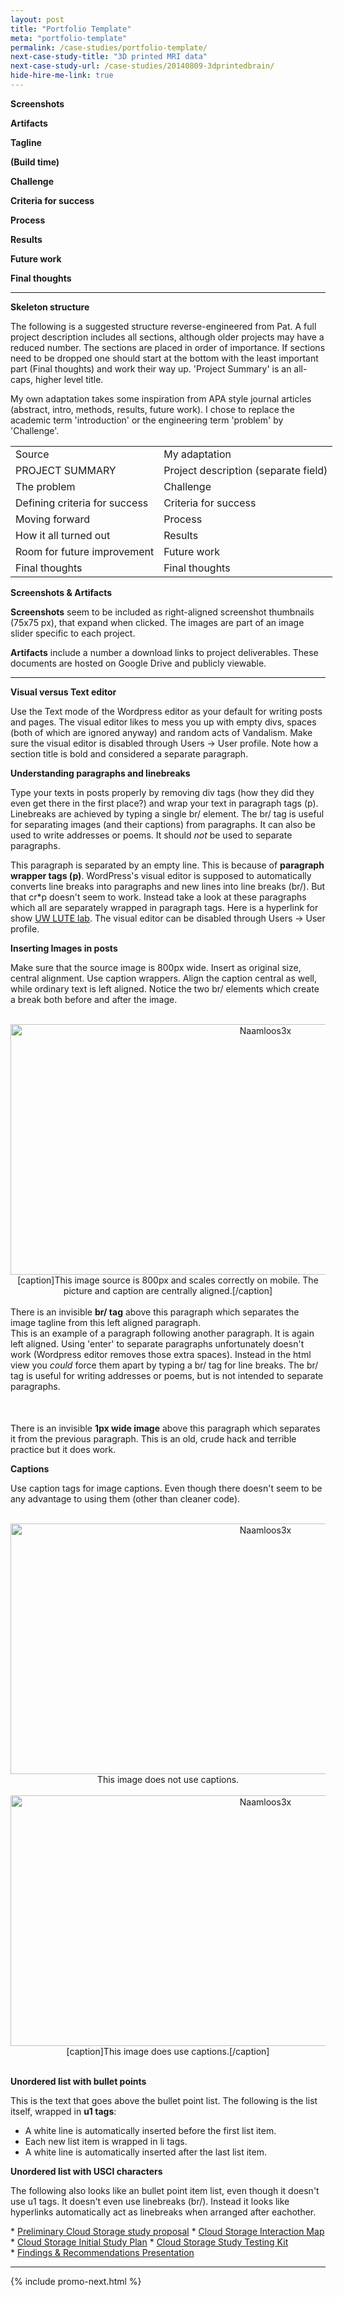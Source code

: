 ```yaml
---
layout: post
title: "Portfolio Template"
meta: "portfolio-template"
permalink: /case-studies/portfolio-template/
next-case-study-title: "3D printed MRI data"
next-case-study-url: /case-studies/20140809-3dprintedbrain/
hide-hire-me-link: true
---
```


<p><strong>Screenshots</strong></p>
<p><strong>Artifacts</strong></p>
<p><strong>Tagline</strong></p>
<p><strong>(Build time)</strong></p>
<p><strong>Challenge</strong></p>
<p><strong>Criteria for success</strong></p>
<p><strong>Process</strong></p>
<p><strong>Results</strong></p>
<p><strong>Future work</strong></p>
<p><strong>Final thoughts</strong></p>

--------------------------------------------------------------------------
<p><strong>Skeleton structure</strong></p>
<p>The following is a suggested structure reverse-engineered from Pat. A full project description includes all sections, although older projects may have a reduced number. The sections are placed in order of importance. If sections need to be dropped one should start at the bottom with the least important part (Final thoughts) and work their way up. 'Project Summary' is an all-caps, higher level title.</p>
<p>My own adaptation takes some inspiration from APA style journal articles (abstract, intro, methods, results, future work). I chose to replace the academic term 'introduction' or the engineering term 'problem' by 'Challenge'.</p>

<table style="width:800px">
<tr>
  <td>Source</td>
  <td>My adaptation</td> 
</tr>
<tr>
  <td>PROJECT SUMMARY</td>
  <td>Project description (separate field)</td> 
</tr>
<tr>
  <td>The problem</td>
  <td>Challenge</td> 
</tr>
<tr>
  <td>Defining criteria for success</td>
  <td>Criteria for success</td> 
</tr>
<tr>
  <td>Moving forward</td>
  <td>Process</td> 
</tr>
<tr>
  <td>How it all turned out</td>
  <td>Results</td> 
</tr>
<tr>
  <td>Room for future improvement</td>
  <td>Future work</td> 
</tr>
<tr>
  <td>Final thoughts</td>
  <td>Final thoughts</td> 
</tr>
</table>

<p><strong>Screenshots & Artifacts</strong></p>
<strong>Screenshots</strong> seem to be included as right-aligned screenshot thumbnails (75x75 px), that expand when clicked. The images are part of an image slider specific to each project.

<strong>Artifacts</strong> include a number a download links to project deliverables. These documents are hosted on Google Drive and publicly viewable.

--------------------------------------------------------------------------


<p><strong>Visual versus Text editor</strong></p>
<p>Use the Text mode of the Wordpress editor as your default for writing posts and pages. The visual editor likes to mess you up with empty divs, spaces (both of which are ignored anyway) and random acts of Vandalism. Make sure the visual editor is disabled through Users -> User profile. Note how a section title is bold and considered a separate paragraph.</p>

<p><strong>Understanding paragraphs and linebreaks</strong></p>
<p>Type your texts in posts properly by removing div tags (how they did they even get there in the first place?) and wrap your text in paragraph tags (p). Linebreaks are achieved by typing a single br/ element. The br/ tag is useful for separating images (and their captions) from paragraphs. It can also be used to write addresses or poems. It should <em>not</em> be used to separate paragraphs.</p> 

<p>This paragraph is separated by an empty line. This is because of <strong>paragraph wrapper tags (p)</strong>. WordPress's visual editor is supposed to automatically converts line breaks into paragraphs and new lines into line breaks (br/). But that cr*p doesn't seem to work. Instead take a look at these paragraphs which all are separately wrapped in paragraph tags. Here is a hyperlink for show <a href="http://blogs.uw.edu/hcdelabs/labs/lute/">UW LUTE lab</a>. The visual editor can be disabled through Users -> User profile.</p> 

<p><strong>Inserting Images in posts</strong></p>
Make sure that the source image is 800px wide. Insert as original size, central alignment. Use caption wrappers. Align the caption central as well, while ordinary text is left aligned. Notice the two br/ elements which create a break both before and after the image.</p>

<br/>
<div style="text-align: center;"><a href="/_post_images/2014/04/forced_alinea.png"><img class="aligncenter" alt="Naamloos3x" src="/_post_images/2014/08/Naamloos3x.png" width="800" height="401" /></a>[caption]This image source is 800px and scales correctly on mobile. The picture and caption are centrally aligned.[/caption]</div>
<br/>

<div style="text-align: left;">There is an invisible <strong>br/ tag</strong> above this paragraph which separates the image tagline from this left aligned paragraph.</div>
<div style="text-align: left;">This is an example of a paragraph following another paragraph. It is again left aligned. Using 'enter' to separate paragraphs unfortunately doesn't work (Wordpress editor removes those extra spaces). Instead in the html view you <em>could</em> force them apart by typing a br/ tag for line breaks. The br/ tag is useful for writing addresses or poems, but is not intended to separate paragraphs.</div>

<div><a style="text-align: center; line-height: 1.5em;" href="/_post_images/2014/04/forced_alinea.png"><img class="alignnone size-full wp-image-4142" src="/_post_images/2014/04/forced_alinea.png" width="1" height="36" /></a></div>

<p>There is an invisible <strong>1px wide image</strong> above this paragraph which separates it from the previous paragraph. This is an old, crude hack and terrible practice but it does work.</p>

<p><strong>Captions</strong></p>
<p>Use caption tags for image captions. Even though there doesn't seem to be any advantage to using them (other than cleaner code).</p>

<br/>
<div style="text-align: center;"><a href="/_post_images/2014/04/forced_alinea.png"><img class="aligncenter" alt="Naamloos3x" src="/_post_images/2014/08/Naamloos3x.png" width="800" height="401" /></a>This image does not use captions.</div>
<br/>
<div style="text-align: center;"><a href="/_post_images/2014/04/forced_alinea.png"><img class="aligncenter" alt="Naamloos3x" src="/_post_images/2014/08/Naamloos3x.png" width="800" height="401" /></a>[caption]This image does use captions.[/caption]</div>
<br/>

<p><strong>Unordered list with bullet points</strong></p>
<p>This is the text that goes above the bullet point list. The following is the list itself, wrapped in <strong>u1 tags</strong>:</p>
<ul>
	<li>A white line is automatically inserted before the first list item.</li>
	<li>Each new list item is wrapped in li tags.</li>
	<li>A white line is automatically inserted after the last list item.</li>
</ul>
<p><strong>Unordered list with USCI characters</strong></p>
<p>The following also looks like an bullet point item list, even though it doesn't use u1 tags. It doesn't even use linebreaks (br/). Instead it looks like hyperlinks automatically act as linebreaks when arranged after eachother.</p>
* <a href="http://goo.gl/D4DPoV">Preliminary Cloud Storage study proposal</a>
* <a href="http://goo.gl/jHybLv">Cloud Storage Interaction Map</a>
* <a href="http://goo.gl/qgtw3k">Cloud Storage Initial Study Plan</a>
* <a href="http://goo.gl/7uCtcz">Cloud Storage Study Testing Kit</a>
* <a href="http://goo.gl/NXxm8m">Findings &amp; Recommendations Presentation</a></div>

---

{% include promo-next.html %}
